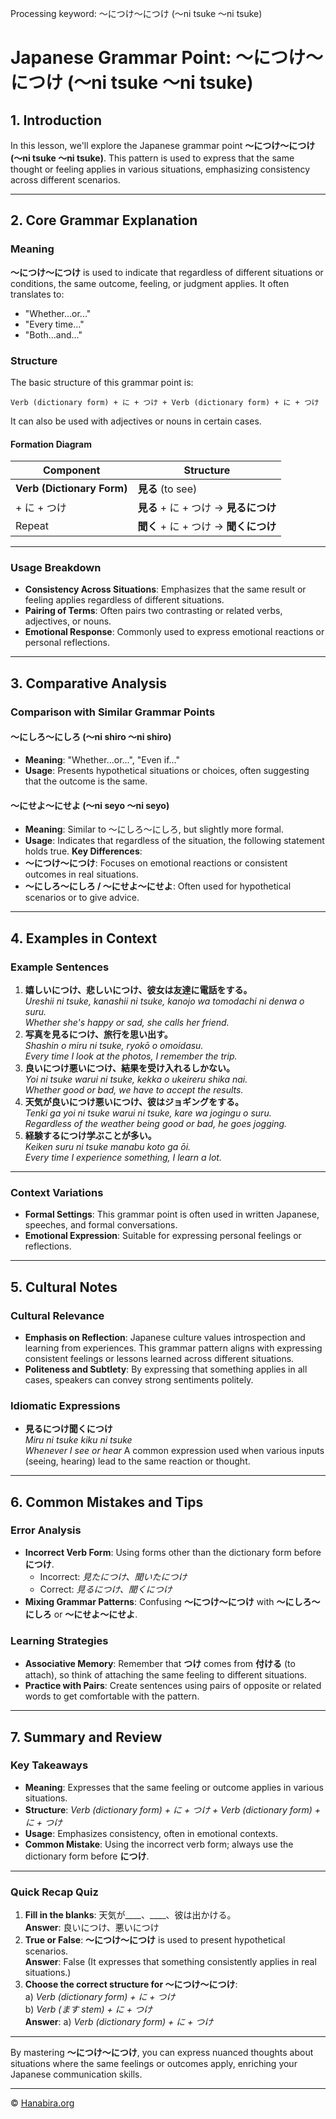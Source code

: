Processing keyword: ～につけ～につけ (〜ni tsuke 〜ni tsuke)
# Japanese Grammar Point: ～につけ～につけ (〜ni tsuke 〜ni tsuke)

## 1. Introduction
In this lesson, we'll explore the Japanese grammar point **～につけ～につけ (〜ni tsuke 〜ni tsuke)**. This pattern is used to express that the same thought or feeling applies in various situations, emphasizing consistency across different scenarios.

---
## 2. Core Grammar Explanation
### Meaning
**～につけ～につけ** is used to indicate that regardless of different situations or conditions, the same outcome, feeling, or judgment applies. It often translates to:
- "Whether...or..."
- "Every time..."
- "Both...and..."
### Structure
The basic structure of this grammar point is:
```plaintext
Verb (dictionary form) + に + つけ + Verb (dictionary form) + に + つけ
```
It can also be used with adjectives or nouns in certain cases.
#### Formation Diagram
| Component                | Structure                         |
|--------------------------|-----------------------------------|
| **Verb (Dictionary Form)** | **見る**  (to see)                 |
| + に + つけ                | **見る** + に + つけ → **見るにつけ** |
| Repeat                   | **聞く** + に + つけ → **聞くにつけ** |
---
### Usage Breakdown
- **Consistency Across Situations**: Emphasizes that the same result or feeling applies regardless of different situations.
- **Pairing of Terms**: Often pairs two contrasting or related verbs, adjectives, or nouns.
- **Emotional Response**: Commonly used to express emotional reactions or personal reflections.
---
## 3. Comparative Analysis
### Comparison with Similar Grammar Points
#### ～にしろ～にしろ (〜ni shiro 〜ni shiro)
- **Meaning**: "Whether...or...", "Even if..."
- **Usage**: Presents hypothetical situations or choices, often suggesting that the outcome is the same.
#### ～にせよ～にせよ (〜ni seyo 〜ni seyo)
- **Meaning**: Similar to ～にしろ～にしろ, but slightly more formal.
- **Usage**: Indicates that regardless of the situation, the following statement holds true.
**Key Differences**:
- **～につけ～につけ**: Focuses on emotional reactions or consistent outcomes in real situations.
- **～にしろ～にしろ / ～にせよ～にせよ**: Often used for hypothetical scenarios or to give advice.
---
## 4. Examples in Context
### Example Sentences
1. **嬉しいにつけ、悲しいにつけ、彼女は友達に電話をする。**  
   *Ureshii ni tsuke, kanashii ni tsuke, kanojo wa tomodachi ni denwa o suru.*  
   *Whether she's happy or sad, she calls her friend.*
2. **写真を見るにつけ、旅行を思い出す。**  
   *Shashin o miru ni tsuke, ryokō o omoidasu.*  
   *Every time I look at the photos, I remember the trip.*
3. **良いにつけ悪いにつけ、結果を受け入れるしかない。**  
   *Yoi ni tsuke warui ni tsuke, kekka o ukeireru shika nai.*  
   *Whether good or bad, we have to accept the results.*
4. **天気が良いにつけ悪いにつけ、彼はジョギングをする。**  
   *Tenki ga yoi ni tsuke warui ni tsuke, kare wa jogingu o suru.*  
   *Regardless of the weather being good or bad, he goes jogging.*
5. **経験するにつけ学ぶことが多い。**  
   *Keiken suru ni tsuke manabu koto ga ōi.*  
   *Every time I experience something, I learn a lot.*
---
### Context Variations
- **Formal Settings**: This grammar point is often used in written Japanese, speeches, and formal conversations.
- **Emotional Expression**: Suitable for expressing personal feelings or reflections.
---
## 5. Cultural Notes
### Cultural Relevance
- **Emphasis on Reflection**: Japanese culture values introspection and learning from experiences. This grammar pattern aligns with expressing consistent feelings or lessons learned across different situations.
- **Politeness and Subtlety**: By expressing that something applies in all cases, speakers can convey strong sentiments politely.
### Idiomatic Expressions
- **見るにつけ聞くにつけ**  
  *Miru ni tsuke kiku ni tsuke*  
  *Whenever I see or hear*
  A common expression used when various inputs (seeing, hearing) lead to the same reaction or thought.
---
## 6. Common Mistakes and Tips
### Error Analysis
- **Incorrect Verb Form**: Using forms other than the dictionary form before **につけ**.
  - Incorrect: *見たにつけ、聞いたにつけ*  
  - Correct: *見るにつけ、聞くにつけ*
- **Mixing Grammar Patterns**: Confusing **～につけ～につけ** with **～にしろ～にしろ** or **～にせよ～にせよ**.
### Learning Strategies
- **Associative Memory**: Remember that **つけ** comes from **付ける** (to attach), so think of attaching the same feeling to different situations.
- **Practice with Pairs**: Create sentences using pairs of opposite or related words to get comfortable with the pattern.
---
## 7. Summary and Review
### Key Takeaways
- **Meaning**: Expresses that the same feeling or outcome applies in various situations.
- **Structure**: *Verb (dictionary form) + に + つけ + Verb (dictionary form) + に + つけ*
- **Usage**: Emphasizes consistency, often in emotional contexts.
- **Common Mistake**: Using the incorrect verb form; always use the dictionary form before **につけ**.
---
### Quick Recap Quiz
1. **Fill in the blanks**: 天気が____、____、彼は出かける。  
   **Answer**: 良いにつけ、悪いにつけ
2. **True or False**: **～につけ～につけ** is used to present hypothetical scenarios.  
   **Answer**: False (It expresses that something consistently applies in real situations.)
3. **Choose the correct structure for ～につけ～につけ**:  
   a) *Verb (dictionary form) + に + つけ*  
   b) *Verb (ます stem) + に + つけ*  
   **Answer**: a) *Verb (dictionary form) + に + つけ*
---
By mastering **～につけ～につけ**, you can express nuanced thoughts about situations where the same feelings or outcomes apply, enriching your Japanese communication skills.


---

© [Hanabira.org](https://hanabira.org)
